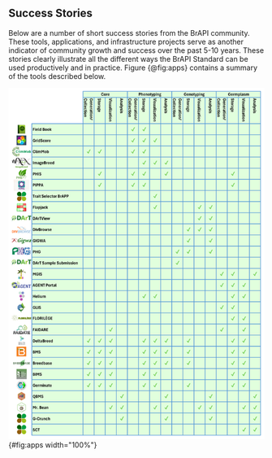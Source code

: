 ## Success Stories

<!-- success stories highlighting BrAPI usefulness in breeding cycle. Perhaps reference the original BrAPI paper where possible use cases were proposed.  -->

Below are a number of short success stories from the BrAPI community. These tools, applications, and infrastructure projects serve as another indicator of community growth and success over the past 5-10 years. These stories clearly illustrate all the different ways the BrAPI Standard can be used productively and in practice. Figure {@fig:apps} contains a summary of the tools described below.

![A summary of all the tools described below and the general areas each tool is designed to handle](images/BrAPI_Paper_Applications_Chart.png){#fig:apps width="100%"}
